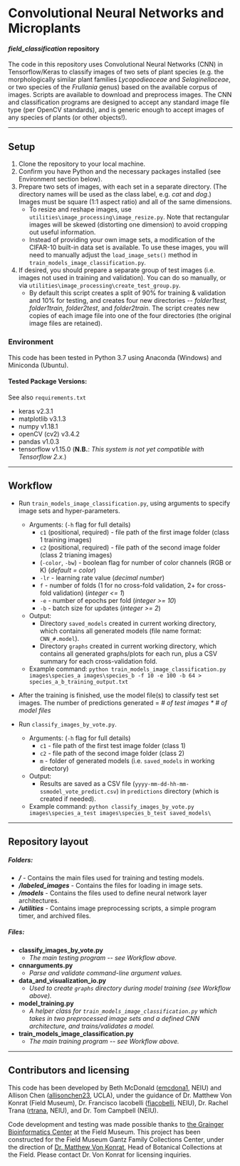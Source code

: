 # Convolutional Neural Networks and Microplants
#### _field_classification_ repository


The code in this repository uses Convolutional Neural Networks (CNN) in Tensorflow/Keras to classify images of two sets of plant species (e.g. the morphologically similar plant families *Lycopodieaceae* and *Selaginellaceae*, or two species of the *Frullania* genus) based on the available corpus of images.  Scripts are available to download and preprocess images. The CNN and classification programs are designed to accept any standard image file type (per OpenCV standards), and is generic enough to accept images of any species of plants (or other objects!).


---

## Setup
1. Clone the repository to your local machine.
1. Confirm you have Python and the necessary packages installed (see Environment section below).
1. Prepare two sets of images, with each set in a separate directory.  (The directory names will be used as the class label, e.g. *cat* and *dog*.)  Images must be square (1:1 aspect ratio) and all of the same dimensions.
    - To resize and reshape images, use `utilities\image_processing\image_resize.py`.  Note that rectangular images will be skewed (distorting one dimension) to avoid cropping out useful information.
    - Instead of providing your own image sets, a modification of the CIFAR-10 built-in data set is available. To use these images, you will need to manually adjust the `load_image_sets()` method in `train_models_image_classification.py`.
1. If desired, you should prepare a separate group of test images (i.e. images not used in training and validation).  You can do so manually, or via `utilities\image_processing\create_test_group.py`.
    - By default this script creates a split of 90% for training & validation and 10% for testing, and creates four new directories  -- *folder1test, folder1train, folder2test*, and *folder2train*. The script creates new copies of each image file into one of the four directories (the original image files are retained).


### Environment
This code has been tested in Python 3.7 using Anaconda (Windows) and Miniconda (Ubuntu).


#### Tested Package Versions:
See also `requirements.txt`
- keras v2.3.1
- matplotlib v3.1.3
- numpy v1.18.1
- openCV (cv2) v3.4.2
- pandas v1.0.3
- tensorflow v1.15.0  (**N.B.**: *This system is not yet compatible with Tensorflow 2.x.*)

---

## Workflow
- Run `train_models_image_classification.py`, using arguments to specify image sets and hyper-parameters.
    - Arguments: (`-h` flag for full details)
        - `c1` (positional, required) - file path of the first image folder (class 1 training images)
        - `c2` (positional, required) - file path of the second image folder (class 2 trianing images)
        - (`-color`, `-bw`) - boolean flag for number of color channels (RGB or K) (*default = color*)
        - `-lr` - learning rate value (*decimal number*)
        - `f` - number of folds (1 for no cross-fold validation, 2+ for cross-fold validation) (*integer <= 1*)
        - `-e` - number of epochs per fold (*integer >= 10*)
        - `-b` - batch size for updates (*integer >= 2*)
    - Output:
        - Directory `saved_models` created in current working directory, which contains all generated models (file name format: `CNN_#.model`).
        - Directory `graphs` created in current working directory, which contains all generated graphs/plots for each run, plus a CSV summary for each cross-validation fold.
    - Example command: `python train_models_image_classification.py images\species_a images\species_b -f 10 -e 100 -b 64 > species_a_b_training_output.txt`


- After the training is finished, use the model file(s) to classify test set images.  The number of predictions generated = *# of test images * # of model files*
- Run `classify_images_by_vote.py`.
    - Arguments: (`-h` flag for full details)
        - `c1` - file path of the first test image folder (class 1)
        - `c2` - file path of the second image folder (class 2)
        - `m` - folder of generated models (i.e. `saved_models` in working directory)
    - Output:
        - Results are saved as a CSV file (`yyyy-mm-dd-hh-mm-ssmodel_vote_predict.csv`) in `predictions` directory (which is created if needed).  
    - Example command: `python classify_images_by_vote.py images\species_a_test images\species_b_test saved_models\`

---

## Repository layout

##### Folders:
- **_/_** - Contains the main files used for training and testing models.
- **_/labeled_images_** - Contains the files for loading in image sets. 
- **_/models_** - Contains the files used to define neural network layer architectures.
- **_/utilities_** - Contains image preprocessing scripts, a simple program timer, and archived files.

##### Files:

- **classify_images_by_vote.py**
    - _The main testing program -- see Workflow above._
- **cnnarguments.py**
    - _Parse and validate command-line argument values._
- **data_and_visualization_io.py**
    - _Used to create `graphs` directory during model training (see Workflow above)._
- **model_training.py**
    - _A helper class for `train_models_image_classification.py` which takes in two preprocessed image sets and a defined CNN architecture, and trains/validates a model._
- **train_models_image_classification.py**
    - _The main training program -- see Workflow above._



---

## Contributors and licensing
This code has been developed by Beth McDonald ([emcdona1](https://github.com/emcdona1), NEIU) and Allison Chen ([allisonchen23](https://github.com/allisonchen23), UCLA), under the guidance of Dr. Matthew Von Konrat (Field Museum), Dr. Francisco Iacobelli ([fiacobelli](https://github.com/fiacobelli), NEIU), Dr. Rachel Trana ([rtrana](https://github.com/rtrana), NEIU), and Dr. Tom Campbell (NEIU).

Code development and testing was made possible thanks to [the Grainger Bioinformatics Center](https://www.fieldmuseum.org/science/labs/grainger-bioinformatics-center) at the Field Museum.  This project has been constructed for the Field Museum Gantz Family Collections Center, under the direction of [Dr. Matthew Von Konrat](https://www.fieldmuseum.org/about/staff/profile/16), Head of Botanical Collections at the Field.  Please contact Dr. Von Konrat for licensing inquiries.
